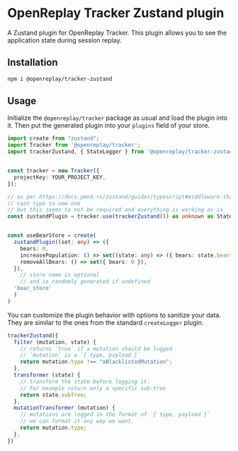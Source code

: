 # OpenReplay Tracker Zustand plugin
A Zustand plugin for OpenReplay Tracker. This plugin allows you to see the application state during session replay.

## Installation
```bash
npm i @openreplay/tracker-zustand
```

## Usage
Initialize the `@openreplay/tracker` package as usual and load the plugin into it.
Then put the generated plugin into your `plugins` field of your store.

```ts
import create from "zustand";
import Tracker from '@openreplay/tracker';
import trackerZustand, { StateLogger } from '@openreplay/tracker-zustand';


const tracker = new Tracker({
  projectKey: YOUR_PROJECT_KEY,
});

// as per https://docs.pmnd.rs/zustand/guides/typescript#middleware-that-doesn't-change-the-store-type
// cast type to new one
// but this seems to not be required and everything is working as is
const zustandPlugin = tracker.use(trackerZustand()) as unknown as StateLogger


const useBearStore = create(
  zustandPlugin((set: any) => ({
    bears: 0,
    increasePopulation: () => set((state: any) => ({ bears: state.bears + 1 })),
    removeAllBears: () => set({ bears: 0 }),
  }),
    // store name is optional
    // and is randomly generated if undefined
  'bear_store'
  )
)

```

You can customize the plugin behavior with options to sanitize your data. They are similar to the ones from the standard `createLogger` plugin.

```js
trackerZustand({
  filter (mutation, state) {
    // returns `true` if a mutation should be logged
    // `mutation` is a `{ type, payload }`
    return mutation.type !== "aBlacklistedMutation";
  },
  transformer (state) {
    // transform the state before logging it.
    // for example return only a specific sub-tree
    return state.subTree;
  },
  mutationTransformer (mutation) {
    // mutations are logged in the format of `{ type, payload }`
    // we can format it any way we want.
    return mutation.type;
  },
})
```
